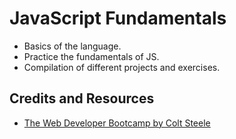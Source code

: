# JavaScript Fundamentals 

* Basics of the language.
* Practice the fundamentals of JS.
* Compilation of different projects and exercises.

## Credits and Resources

* [The Web Developer Bootcamp by Colt Steele](https://www.udemy.com/the-web-developer-bootcamp/)
